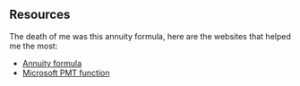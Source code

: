 ## Resources
The death of me was this annuity formula, here are the websites that helped me the most:
- [Annuity formula](https://www.annuity.org/selling-payments/present-value/#:~:text=The%20present%20value%20of%20an%20annuity%20is%20based%20on%20a,to%20the%20Harvard%20Business%20School.)
- [Microsoft PMT function](https://support.microsoft.com/en-us/office/pmt-function-f30c80b4-7710-4959-b10b-498c3a5a8a55)